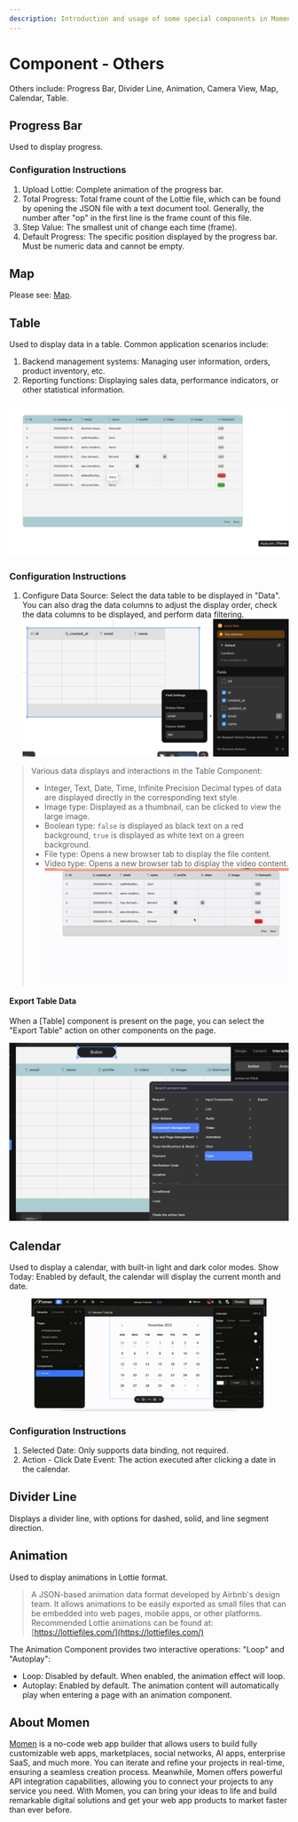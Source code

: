 ```yaml
---
description: Introduction and usage of some special components in Momen
---
```


# Component - Others

Others include: Progress Bar, Divider Line, Animation, Camera View, Map, Calendar, Table.

## Progress Bar

Used to display progress.

### Configuration Instructions

1. Upload Lottie: Complete animation of the progress bar.
2. Total Progress: Total frame count of the Lottie file, which can be found by opening the JSON file with a text document tool. Generally, the number after "op" in the first line is the frame count of this file.
3. Step Value: The smallest unit of change each time (frame).
4. Default Progress: The specific position displayed by the progress bar. Must be numeric data and cannot be empty.

## Map

Please see: [Map](map.md).

## Table

Used to display data in a table. Common application scenarios include:

1. Backend management systems: Managing user information, orders, product inventory, etc.
2. Reporting functions: Displaying sales data, performance indicators, or other statistical information.

![cp-table](<../.gitbook/assets/0 (3).png>)

### Configuration Instructions

1. Configure Data Source: Select the data table to be displayed in "Data". You can also drag the data columns to adjust the display order, check the data columns to be displayed, and perform data filtering. ![cp-table data](<../.gitbook/assets/2 (2).png>)

> Various data displays and interactions in the Table Component:
>
> * Integer, Text, Date, Time, Infinite Precision Decimal types of data are displayed directly in the corresponding text style.
> * Image type: Displayed as a thumbnail, can be clicked to view the large image.
> * Boolean type: `false` is displayed as black text on a red background, `true` is displayed as white text on a green background.
> * File type: Opens a new browser tab to display the file content.
> * Video type: Opens a new browser tab to display the video content. ![cp-table display](../.gitbook/assets/3.gif)

#### Export Table Data

When a \[Table] component is present on the page, you can select the "Export Table" action on other components on the page.

![cp-table export](<../.gitbook/assets/4 (2).png>)

## Calendar

Used to display a calendar, with built-in light and dark color modes. Show Today: Enabled by default, the calendar will display the current month and date.

<figure><img src="../.gitbook/assets/1 (13).gif" alt="Calendar component in a no-code tool"><figcaption></figcaption></figure>

### Configuration Instructions

1. Selected Date: Only supports data binding, not required.
2. Action - Click Date Event: The action executed after clicking a date in the calendar.

## Divider Line

Displays a divider line, with options for dashed, solid, and line segment direction.

## Animation

Used to display animations in Lottie format.

> A JSON-based animation data format developed by Airbnb's design team. It allows animations to be easily exported as small files that can be embedded into web pages, mobile apps, or other platforms. Recommended Lottie animations can be found at: [https://lottiefiles.com/](https://lottiefiles.com/)

The Animation Component provides two interactive operations: "Loop" and "Autoplay":

* Loop: Disabled by default. When enabled, the animation effect will loop.
* Autoplay: Enabled by default. The animation content will automatically play when entering a page with an animation component.

## **About Momen​​**

[Momen](https://momen.app/?channel=momen-docs) is a no-code web app builder that allows users to build fully customizable web apps, marketplaces, social networks, AI apps, enterprise SaaS, and much more. You can iterate and refine your projects in real-time, ensuring a seamless creation process. Meanwhile, Momen offers powerful API integration capabilities, allowing you to connect your projects to any service you need. With Momen, you can bring your ideas to life and build remarkable digital solutions and get your web app products to market faster than ever before.​​
